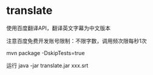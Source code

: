 # translate
使用百度翻译API，翻译英文字幕为中文版本

注意百度免费开发账号限制：不限字数，调用频次限每秒1次

mvn package -DskipTests=true

运行
java -jar translate.jar xxx.srt
